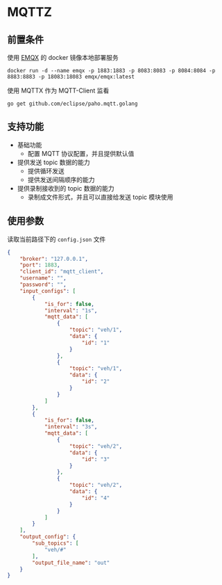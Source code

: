 # MQTTZ

## 前置条件

使用 [EMQX](https://github.com/emqx/emqx) 的 docker 镜像本地部署服务

```shell
docker run -d --name emqx -p 1883:1883 -p 8083:8083 -p 8084:8084 -p 8883:8883 -p 18083:18083 emqx/emqx:latest
```

使用 MQTTX 作为 MQTT-Client 监看

```shell
go get github.com/eclipse/paho.mqtt.golang
```

## 支持功能

- 基础功能
    - 配置 MQTT 协议配置，并且提供默认值
- 提供发送 topic 数据的能力
    - 提供循环发送
    - 提供发送间隔顺序的能力
- 提供录制接收到的 topic 数据的能力
    - 录制成文件形式，并且可以直接给发送 topic 模块使用

## 使用参数

读取当前路径下的 `config.json` 文件

```json
{
    "broker": "127.0.0.1",
    "port": 1883,
    "client_id": "mqtt_client",
    "username": "",
    "password": "",
    "input_configs": [
        {
            "is_for": false,
            "interval": "1s",
            "mqtt_data": [
                {
                    "topic": "veh/1",
                    "data": {
                        "id": "1"
                    }
                },
                {
                    "topic": "veh/1",
                    "data": {
                        "id": "2"
                    }
                }
            ]
        },
        {
            "is_for": false,
            "interval": "3s",
            "mqtt_data": [
                {
                    "topic": "veh/2",
                    "data": {
                        "id": "3"
                    }
                },
                {
                    "topic": "veh/2",
                    "data": {
                        "id": "4"
                    }
                }
            ]
        }
    ],
    "output_config": {
        "sub_topics": [
            "veh/#"
        ],
        "output_file_name": "out"
    }
}
```